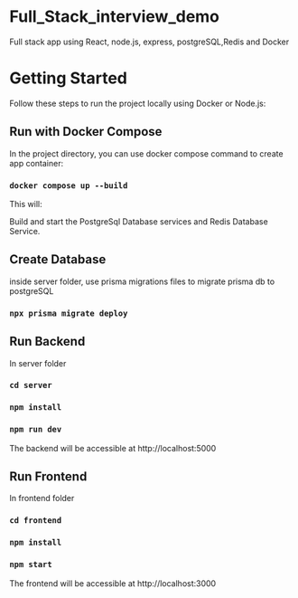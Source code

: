 # Full_Stack_interview_demo
Full stack app using React, node.js, express, postgreSQL,Redis and Docker

# Getting Started
Follow these steps to run the project locally using Docker or Node.js:

## Run with Docker Compose

In the project directory, you can use docker compose command to create app container:
### ```docker compose up --build```
This will:

Build and start the PostgreSql Database services and Redis Database Service.
## Create Database
inside server folder, use prisma migrations files to migrate prisma db to postgreSQL
### `npx prisma migrate deploy`

## Run Backend
In server folder
### `cd server`
### `npm install`
### `npm run dev`
The backend will be accessible at http://localhost:5000

## Run Frontend
In frontend folder
### `cd frontend`
### `npm install`
### `npm start`
The frontend will be accessible at http://localhost:3000